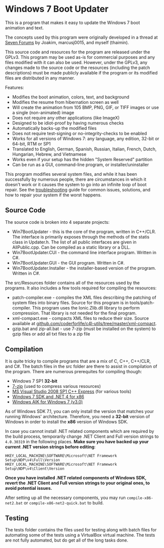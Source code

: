 Windows 7 Boot Updater
======================

This is a program that makes it easy to update the Windows 7 boot animation and text.

The concepts used by this program were originally developed in a thread at [Seven Forums](https://www.sevenforums.com/customization/106861-how-change-boot-animation-windows-7-a.html) by Joakim, marcusj0015, and myself (thaimin).

This source code and resources for the program are released under the GPLv3. This program may be used as-is for commercial purposes and any files modified with it can also be used. However, under the GPLv3, any changes made to the source code or the resources (including the patch descriptions) must be made publicly available if the program or its modified files are distributed in any manner.

Features:

* Modifies the boot animation, colors, text, and background
* Modifies the resume from hibernation screen as well
* Will create the animation from 105 BMP, PNG, GIF, or TIFF images or use a single (non-animated) image
* Does not require any other applications (like ImageX)
* Designed to be idiot-proof by having numerous checks
* Automatically backs-up the modified files
* Does not require test-signing or no-integrity-checks to be enabled
* Works for all versions of Windows 7: any language, any edition, 32-bit or 64-bit, RTM or SP1
* Translated to English, German, Spanish, Russian, Italian, French, Dutch, Hungarian, Hebrew, and Vietnamese
* Works even if your setup has the hidden "System Reserved" partition
* Can be run as a GUI, command-line program, or installer/uninstaller

This program modifies several system files, and while it has been successfully by numerous people, there are circumstances in which it doesn't work or it causes the system to go into an infinite loop of boot repair. See the [troubleshooting](https://www.coderforlife.com/projects/win7boot/#Troubleshooting) guide for common issues, solutions, and how to repair your system if the worst happens.

Source Code
-----------

The source code is broken into 4 separate projects:

* Win7BootUpdater - this is the core of the program, written in C++/CLR. The interface is primarily exposes through the methods of the statis class in Updater.h. The list of all public interfaces are given in AllPublic.cpp. Can be compiled as a static library or a DLL.
* Win7BootUpdater.CUI - the command line interface program. Written in C#.
* Win7BootUpdater.GUI - the GUI program. Written in C#.
* Win7BootUpdater.Installer - the installer-based version of the program. Written in C#.

The src/Resources folder contains all of the resources used by the programs. It also includes a few tools required for compiling the resources:

* patch-compiler.exe - compiles the XML files describing the patching of system files into binary files. Source for this program is in tools/patch-compiler. This program uses the Ionic.Zlib.dll library to perform compression. That library is not needed for the final program.
* xml-compact.exe - compacts XML files to reduce their size. Source available at [github.com/coderforlife/c4l-utils/tree/master/xml-compact](https://github.com/coderforlife/c4l-utils/tree/master/xml-compact).
* gzip.bat and zip-all.bat - use 7-zip (must be installed on the system) to gzip files or add all txt files to a zip file

Compilation
-----------

It is quite tricky to compile programs that are a mix of C, C++, C++/CLR, and C#. The batch files in the src folder are there to assist in compilation of the program. There are numerous prerequites for compiling though:

* Windows 7 SP1 **32-bit**
* [7-zip](https://www.7-zip.org/download.html) (used to compress various resources)
* [MS Visual Studio 2008 SP1 C++ Express](https://download.microsoft.com/download/E/8/E/E8EEB394-7F42-4963-A2D8-29559B738298/VS2008ExpressWithSP1ENUX1504728.iso) (for various tools)
* [Windows 7 SDK and .NET 4 for x86](https://www.microsoft.com/en-us/Download/8442)
* [Windows AIK for Windows 7 (v3.0)](https://www.microsoft.com/en-us/download/5753)

As of Windows SDK 7.1, you can only install the version that matches your running Windows' architecture. Therefore, you need a **32-bit** version of Windows in order to install the **x86** version of Windows SDK.

In case you cannot install .NET related components which are required by the build process, temporarily change .NET Client and Full version strings to `4.0.30319` in the following places. **Make sure you have backed up your current .NET version strings before editing**:

```
HKEY_LOCAL_MACHINE\SOFTWARE\Microsoft\NET Framework Setup\NDP\v4\Full\Version
HKEY_LOCAL_MACHINE\SOFTWARE\Microsoft\NET Framework Setup\NDP\v4\Client\Version
```

**Once you have installed .NET related components of Windows SDK, revert the .NET Client and Full version strings to your original ones, to avoid potential issues.**

After setting up all the necessary components, you may run `compile-x86-net2.bat` or `compile-x86-net2-quick.bat` to build.

Testing
-------

The tests folder contains the files used for testing along with batch files for automating some of the tests using a VirtualBox virtual machine. The tests are not fully automated, but do get all of the long tasks done.
